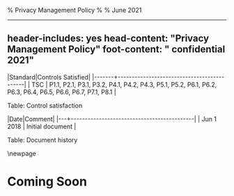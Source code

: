% Privacy Management Policy
% 
% June 2021

---
header-includes: yes
head-content: "Privacy Management Policy"
foot-content: " confidential 2021"
---

|Standard|Controls Satisfied|
|-------+--------------------------------------------|
| TSC | P1.1, P2.1, P3.1, P3.2, P4.1, P4.2, P4.3, P5.1, P5.2, P6.1, P6.2, P6.3, P6.4, P6.5, P6.6, P6.7, P7.1, P8.1 |

Table: Control satisfaction


|Date|Comment|
|---+--------------------------------------------|
| Jun 1 2018 | Initial document |

Table: Document history


\newpage


# Coming Soon

